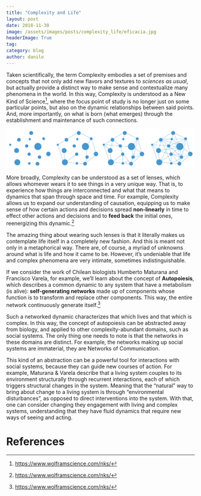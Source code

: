 ```yaml
---
title: "Complexity and Life"
layout: post
date: 2018-11-30
image: /assets/images/posts/complexity_life/eficacia.jpg
headerImage: True
tag:
category: blog
author: danilo
---
```


Taken scientifically, the term Complexity embodies a set of premises and concepts that not only add new flavors and textures to *sciences as usual*, but actually provide a distinct way to make sense and contextualize many phenomena in the world. In this way, Complexity is understood as a New Kind of Science[^1], where the focus point of study is no longer just on some particular points, but also on the dynamic relationships between said points. And, more importantly, on what is born (what emerges) through the establishment and maintenance of such connections.

![Connectingdots](/assets/images/posts/complexity_life/connectingdots.png)

More broadly, Complexity can be understood as a set of lenses, which allows whomever wears it to see things in a very unique way. That is, to experience how things are interconnected and what that means to dynamics that span through space and time. For example, Complexity allows us to expand our understanding of causation, equipping us to make sense of how certain actions and decisions spread **non-linearly** in time to effect other actions and decisions and to **feed back** the initial ones, reenergizing this dynamic.[^2]

The amazing thing about wearing such lenses is that it literally makes us contemplate life itself in a completely new fashion. And this is meant not only in a metaphorical way. There are, of course, a myriad of unknowns around what is life and how it came to be. However, it’s undeniable that life and complex phenomena are very intimate, sometimes indistinguishable.

If we consider the work of Chilean biologists Humberto Maturana and Francisco Varela, for example, we’ll learn about the concept of **Autopoiesis**, which describes a common dynamic to any system that have a metabolism (is alive): **self-generating networks** made up of components whose function is to transform and replace other components. This way, the entire network continuously generate itself.[^3]

Such a networked dynamic characterizes that which lives and that which is complex. In this way, the concept of autopoiesis can be abstracted away from biology, and applied to other complexity-abundant domains, such as social systems. The only thing one needs to note is that the networks in these domains are distinct. For example, the networks making up social systems are immaterial, they are Networks of Communication.

This kind of an abstraction can be a powerful tool for interactions with social systems, because they can guide new courses of action. For example, Maturana & Varela describe that a living system couples to its environment structurally through recurrent interactions, each of which triggers structural changes in the system. Meaning that the “natural” way to bring about change to a living system is through “environmental disturbances”, as opposed to direct interventions into the system. With that, one can consider changing they engagement with living and complex systems, understanding that they have fluid dynamics that require new ways of seeing and acting.

# References

[^1]: https://www.wolframscience.com/nks/
[^2]: https://www.wolframscience.com/nks/
[^3]: https://www.wolframscience.com/nks/
